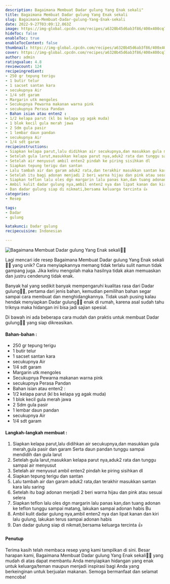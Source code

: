 ```yaml
---
description: Bagaimana Membuat Dadar gulung Yang Enak sekali"
title: Bagaimana Membuat Dadar gulung Yang Enak sekali
slug: Bagaimana-Membuat-Dadar-gulung-Yang-Enak-sekali
date: 2022-9-27T03:09:12.063Z
image: https://img-global.cpcdn.com/recipes/a6320b45d6ab3f86/400x400cq70/photo.jpg
hideToc: false
enableToc: true
enableTocContent: false
thumbnail: https://img-global.cpcdn.com/recipes/a6320b45d6ab3f86/400x400cq70/photo.jpg
cover: https://img-global.cpcdn.com/recipes/a6320b45d6ab3f86/400x400cq70/photo.jpg
author: admin
ratingvalue: 4.8
reviewcount: 124
recipeingredient:
- 250 gr tepung terigu
- 1 butir telur
- 1 sacset santan kara
- secukupnya Air
- 1/4 sdt garam
- Margarin utk mengoles
- Secukupnya Pewarna makanan warna pink
- secukupnya Perasa Pandan
- Bahan isian atau enten2 :
- 1/2 kelapa parut (kl bs kelapa yg agak muda)
- 1 blok kecil gula merah jawa
- 2 Sdm gula pasir
- 1 lembar daun pandan
- secukupnya Air
- 1/4 sdt garam
recipeinstructions:
- Siapkan kelapa parut,lalu didihkan air secukupnya,dan masukkan gula merah,gula pasir dan garam Serta daun pandan tunggu sampai mendidih dan gula larut
- Setelah gula larut,masukkan kelapa parut nya,aduk2 rata dan tunggu sampai air menyusut
- Setelah air menyusut ambil enten2 pindah ke piring sisihkan dl
- Siapkan tepung terigu dan santan
- Lalu tambah air dan garam aduk2 rata,dan terakhir masukkan santan kara lalu saring
- Setelah itu bagi adonan menjadi 2 beri warna hijau dan pink atau sesuai selera
- Siapkan teflon lalu oles dgn margarin lalu panas kan,dan tuang adonan ke teflon tunggu sampai matang, lakukan sampai adonan habis Bu
- Ambil kulit dadar gulung nya,ambil enten2 nya dan lipat kanan dan kiri lalu gulung, lakukan terus sampai adonan habis
- Dan dadar gulung siap di nikmati,bersama keluarga tercinta 👍
categories:
- Resep

tags:
- Dadar
- gulung

katakunci: Dadar gulung
recipecuisine: Indonesian

---
```


![Bagaimana Membuat Dadar gulung Yang Enak sekali👩‍🍳](https://img-global.cpcdn.com/recipes/a6320b45d6ab3f86/400x400cq70/photo.jpg)

Lagi mencari ide resep Bagaimana Membuat Dadar gulung Yang Enak sekali👩‍🍳 yang unik? Cara menyiapkannya memang tidak terlalu sulit namun tidak gampang juga. Jika keliru mengolah maka hasilnya tidak akan memuaskan dan justru cenderung tidak enak.

Banyak hal yang sedikit banyak mempengaruhi kualitas rasa dari Dadar gulung👩‍🍳, pertama dari jenis bahan, kemudian pemilihan bahan segar sampai cara membuat dan menghidangkannya. Tidak usah pusing kalau hendak menyiapkan Dadar gulung👩‍🍳 enak di rumah, karena asal sudah tahu triknya maka hidangan ini bisa jadi sajian spesial.

Di bawah ini ada beberapa cara mudah dan praktis untuk membuat Dadar gulung👩‍🍳 yang siap dikreasikan.

<!--inarticleads1-->

#### Bahan-bahan :

- 250 gr tepung terigu
- 1 butir telur
- 1 sacset santan kara
- secukupnya Air
- 1/4 sdt garam
- Margarin utk mengoles
- Secukupnya Pewarna makanan warna pink
- secukupnya Perasa Pandan
- Bahan isian atau enten2 :
- 1/2 kelapa parut (kl bs kelapa yg agak muda)
- 1 blok kecil gula merah jawa
- 2 Sdm gula pasir
- 1 lembar daun pandan
- secukupnya Air
- 1/4 sdt garam

<!--inarticleads2-->

#### Langkah-langkah membuat :

1. Siapkan kelapa parut,lalu didihkan air secukupnya,dan masukkan gula merah,gula pasir dan garam Serta daun pandan tunggu sampai mendidih dan gula larut
1. Setelah gula larut,masukkan kelapa parut nya,aduk2 rata dan tunggu sampai air menyusut
1. Setelah air menyusut ambil enten2 pindah ke piring sisihkan dl
1. Siapkan tepung terigu dan santan
1. Lalu tambah air dan garam aduk2 rata,dan terakhir masukkan santan kara lalu saring
1. Setelah itu bagi adonan menjadi 2 beri warna hijau dan pink atau sesuai selera
1. Siapkan teflon lalu oles dgn margarin lalu panas kan,dan tuang adonan ke teflon tunggu sampai matang, lakukan sampai adonan habis Bu
1. Ambil kulit dadar gulung nya,ambil enten2 nya dan lipat kanan dan kiri lalu gulung, lakukan terus sampai adonan habis
1. Dan dadar gulung siap di nikmati,bersama keluarga tercinta 👍

#### Penutup

Terima kasih telah membaca resep yang kami tampilkan di sini. Besar harapan kami, Bagaimana Membuat Dadar gulung Yang Enak sekali👩‍🍳 yang mudah di atas dapat membantu Anda menyiapkan hidangan yang enak untuk keluarga/teman maupun menjadi inspirasi bagi Anda yang berkeinginan untuk berjualan makanan. Semoga bermanfaat dan selamat mencoba!